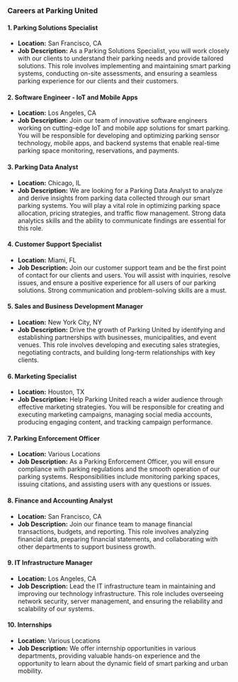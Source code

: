 ### Careers at Parking United

#### 1. **Parking Solutions Specialist**

- **Location:** San Francisco, CA
- **Job Description:** As a Parking Solutions Specialist, you will work closely with our clients to understand their parking needs and provide tailored solutions. This role involves implementing and maintaining smart parking systems, conducting on-site assessments, and ensuring a seamless parking experience for our clients and their customers.

#### 2. **Software Engineer - IoT and Mobile Apps**

- **Location:** Los Angeles, CA
- **Job Description:** Join our team of innovative software engineers working on cutting-edge IoT and mobile app solutions for smart parking. You will be responsible for developing and optimizing parking sensor technology, mobile apps, and backend systems that enable real-time parking space monitoring, reservations, and payments.

#### 3. **Parking Data Analyst**

- **Location:** Chicago, IL
- **Job Description:** We are looking for a Parking Data Analyst to analyze and derive insights from parking data collected through our smart parking systems. You will play a vital role in optimizing parking space allocation, pricing strategies, and traffic flow management. Strong data analytics skills and the ability to communicate findings are essential for this role.

#### 4. **Customer Support Specialist**

- **Location:** Miami, FL
- **Job Description:** Join our customer support team and be the first point of contact for our clients and users. You will assist with inquiries, resolve issues, and ensure a positive experience for all users of our parking solutions. Strong communication and problem-solving skills are a must.

#### 5. **Sales and Business Development Manager**

- **Location:** New York City, NY
- **Job Description:** Drive the growth of Parking United by identifying and establishing partnerships with businesses, municipalities, and event venues. This role involves developing and executing sales strategies, negotiating contracts, and building long-term relationships with key clients.

#### 6. **Marketing Specialist**

- **Location:** Houston, TX
- **Job Description:** Help Parking United reach a wider audience through effective marketing strategies. You will be responsible for creating and executing marketing campaigns, managing social media accounts, producing engaging content, and tracking campaign performance.

#### 7. **Parking Enforcement Officer**

- **Location:** Various Locations
- **Job Description:** As a Parking Enforcement Officer, you will ensure compliance with parking regulations and the smooth operation of our parking systems. Responsibilities include monitoring parking spaces, issuing citations, and assisting users with any questions or issues.

#### 8. **Finance and Accounting Analyst**

- **Location:** San Francisco, CA
- **Job Description:** Join our finance team to manage financial transactions, budgets, and reporting. This role involves analyzing financial data, preparing financial statements, and collaborating with other departments to support business growth.

#### 9. **IT Infrastructure Manager**

- **Location:** Los Angeles, CA
- **Job Description:** Lead the IT infrastructure team in maintaining and improving our technology infrastructure. This role includes overseeing network security, server management, and ensuring the reliability and scalability of our systems.

#### 10. **Internships**

- **Location:** Various Locations
- **Job Description:** We offer internship opportunities in various departments, providing valuable hands-on experience and the opportunity to learn about the dynamic field of smart parking and urban mobility.
